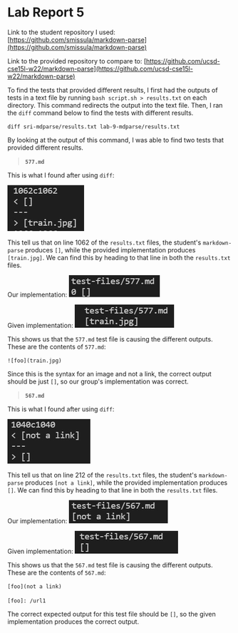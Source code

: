 # Lab Report 5

Link to the student repository I used: [https://github.com/smissula/markdown-parse](https://github.com/smissula/markdown-parse)

Link to the provided repository to compare to: [https://github.com/ucsd-cse15l-w22/markdown-parse](https://github.com/ucsd-cse15l-w22/markdown-parse)

To find the tests that provided different results, I first had the outputs of tests in a text file by running `bash script.sh > results.txt` on each directory. This command redirects the output into the text file. Then, I ran the `diff` command below to find the tests with different results.

```
diff sri-mdparse/results.txt lab-9-mdparse/results.txt
```

By looking at the output of this command, I was able to find two tests that provided different results.

> **`577.md`**

This is what I found after using `diff`:

![image](diff-output-1.jpg)

This tell us that on line 1062 of the `results.txt` files, the student's `markdown-parse` produces `[]`, while the provided implementation produces `[train.jpg]`. We can find this by heading to that line in both the `results.txt` files.

Our implementation: ![image](sri-output-1.jpg)

Given implementation: ![image](joes-output-1.jpg)

This shows us that the `577.md` test file is causing the different outputs. These are the contents of `577.md`:
```
![foo](train.jpg)
```
Since this is the syntax for an image and not a link, the correct output should be just `[]`, so our group's implementation was correct. 



> **`567.md`**

This is what I found after using `diff`:

![image](diff-output-2.jpg)

This tell us that on line 212 of the `results.txt` files, the student's `markdown-parse` produces `[not a link]`, while the provided implementation produces `[]`. We can find this by heading to that line in both the `results.txt` files.

Our implementation: ![image](sri-output-2.jpg)

Given implementation: ![image](joes-output-2.jpg)

This shows us that the `567.md` test file is causing the different outputs. These are the contents of `567.md`:
```
[foo](not a link)

[foo]: /url1
```
The correct expected output for this test file should be `[]`, so the given implementation produces the correct output. 